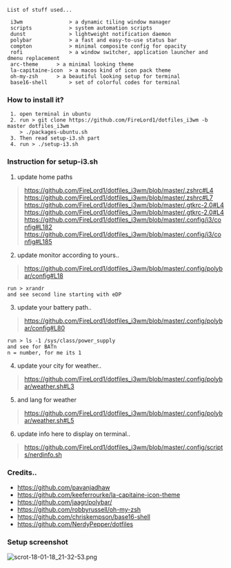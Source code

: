 ```
List of stuff used...

 i3wm           	> a dynamic tiling window manager
 scripts        	> system automation scripts
 dunst          	> lightweight notification daemon
 polybar        	> a fast and easy-to-use status bar
 compton        	> minimal composite config for opacity
 rofi           	> a window switcher, application launcher and dmenu replacement
 arc-theme		> a minimal looking theme
 la-capitaine-icon	> a macos kind of icon pack theme
 oh-my-zsh		> a beautiful looking setup for terminal
 base16-shell		> set of colorful codes for terminal
```


### How to install it?

```
 1. open terminal in ubuntu
 2. run > git clone https://github.com/FireLord1/dotfiles_i3wm -b master dotfiles_i3wm
	> ./packages-ubuntu.sh
 3. Then read setup-i3.sh part
 4. run > ./setup-i3.sh
```


### Instruction for setup-i3.sh

 1. update home paths 
   > https://github.com/FireLord1/dotfiles_i3wm/blob/master/.zshrc#L4
   > https://github.com/FireLord1/dotfiles_i3wm/blob/master/.zshrc#L7
   > https://github.com/FireLord1/dotfiles_i3wm/blob/master/.gtkrc-2.0#L4
   > https://github.com/FireLord1/dotfiles_i3wm/blob/master/.gtkrc-2.0#L4
   > https://github.com/FireLord1/dotfiles_i3wm/blob/master/.config/i3/config#L182
   > https://github.com/FireLord1/dotfiles_i3wm/blob/master/.config/i3/config#L185

 2. update monitor according to yours..
   > https://github.com/FireLord1/dotfiles_i3wm/blob/master/.config/polybar/config#L18

    run > xrandr
    and see second line starting with eDP

 3. update your battery path..
   > https://github.com/FireLord1/dotfiles_i3wm/blob/master/.config/polybar/config#L80

    run > ls -1 /sys/class/power_supply
    and see for BATn 
    n = number, for me its 1

 4. update your city for weather..
   > https://github.com/FireLord1/dotfiles_i3wm/blob/master/.config/polybar/weather.sh#L3

 5. and lang for weather
   > https://github.com/FireLord1/dotfiles_i3wm/blob/master/.config/polybar/weather.sh#L5
 
 6. update info here to display on terminal..
   > https://github.com/FireLord1/dotfiles_i3wm/blob/master/.config/scripts/nerdinfo.sh

### Credits..

* https://github.com/pavanjadhaw
* https://github.com/keeferrourke/la-capitaine-icon-theme
* https://github.com/jaagr/polybar/
* https://github.com/robbyrussell/oh-my-zsh
* https://github.com/chriskempson/base16-shell
* https://github.com/NerdyPepper/dotfiles


### Setup screenshot
![scrot-18-01-18_21-32-53.png](https://github.com/FireLord1/dotfiles_i3wm/raw/master/scrot-18-01-18_21-32-53.png)
